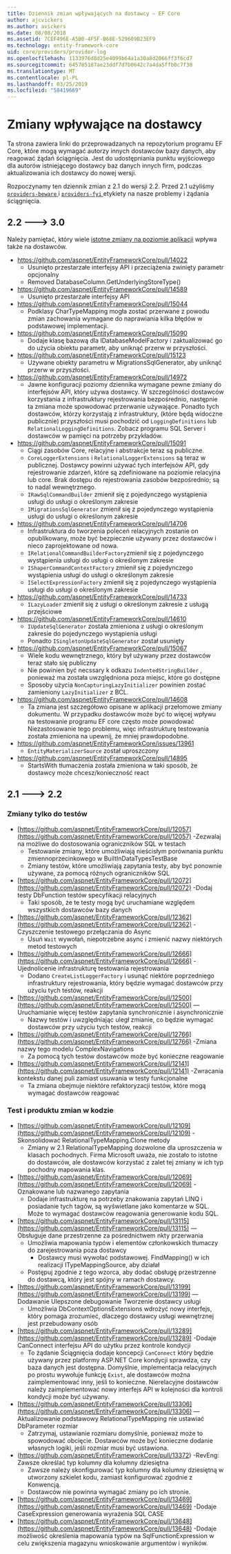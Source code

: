 ```yaml
---
title: Dziennik zmian wpływających na dostawcy — EF Core
author: ajcvickers
ms.author: avickers
ms.date: 08/08/2018
ms.assetid: 7CEF496E-A5B0-4F5F-B68E-529609B23EF9
ms.technology: entity-framework-core
uid: core/providers/provider-log
ms.openlocfilehash: 1133976d8d25e4099b64a1a30a8d2066ff3f6cd7
ms.sourcegitcommit: 645785187ae23ddf7d7b0642c7a4da5ffb0c7f30
ms.translationtype: MT
ms.contentlocale: pl-PL
ms.lasthandoff: 03/25/2019
ms.locfileid: "58419669"
---
```

# <a name="provider-impacting-changes"></a>Zmiany wpływające na dostawcy

Ta strona zawiera linki do przeprowadzanych na repozytorium programu EF Core, które mogą wymagać autorzy innych dostawców bazy danych, aby reagować żądań ściągnięcia. Jest do udostępniania punktu wyjściowego dla autorów istniejącego dostawcy baz danych innych firm, podczas aktualizowania ich dostawcy do nowej wersji.

Rozpoczynamy ten dziennik zmian z 2.1 do wersji 2.2. Przed 2.1 użyliśmy [ `providers-beware` ](https://github.com/aspnet/EntityFrameworkCore/labels/providers-beware) i [ `providers-fyi` ](https://github.com/aspnet/EntityFrameworkCore/labels/providers-fyi) etykiety na nasze problemy i żądania ściągnięcia.

## <a name="22-----30"></a>2.2 ---> 3.0

Należy pamiętać, który wiele [istotne zmiany na poziomie aplikacji](../what-is-new/ef-core-3.0/breaking-changes.md) wpływa także na dostawców.

* https://github.com/aspnet/EntityFrameworkCore/pull/14022
  * Usunięto przestarzałe interfejsy API i przeciążenia zwinięty parametr opcjonalny
  * Removed DatabaseColumn.GetUnderlyingStoreType()
* https://github.com/aspnet/EntityFrameworkCore/pull/14589
  * Usunięto przestarzałe interfejsy API
* https://github.com/aspnet/EntityFrameworkCore/pull/15044
  * Podklasy CharTypeMapping mogła zostać przerwane z powodu zmian zachowania wymagane do naprawiania kilka błędów w podstawowej implementacji.
* https://github.com/aspnet/EntityFrameworkCore/pull/15090
  * Dodaje klasę bazową dla IDatabaseModelFactory i zaktualizować go do użycia obiektu parametr, aby uniknąć przerw w przyszłości.
* https://github.com/aspnet/EntityFrameworkCore/pull/15123
  * Używane obiekty parametru w MigrationsSqlGenerator, aby uniknąć przerw w przyszłości.
* https://github.com/aspnet/EntityFrameworkCore/pull/14972
  * Jawne konfiguracji poziomy dziennika wymagane pewne zmiany do interfejsów API, który używa dostawcy. W szczególności dostawców korzystania z infrastruktury rejestrowania bezpośrednio, następnie ta zmiana może spowodować przerwanie używające. Ponadto tych dostawców, którzy korzystają z infrastruktury, (które będą widoczne publicznie) przyszłości musi pochodzić od `LoggingDefinitions` lub `RelationalLoggingDefinitions`. Zobacz programu SQL Server i dostawców w pamięci na potrzeby przykładów.
* https://github.com/aspnet/EntityFrameworkCore/pull/15091
  * Ciągi zasobów Core, relacyjne i abstrakcje teraz są publiczne.
  * `CoreLoggerExtensions` i `RelationalLoggerExtensions` są teraz w publicznej. Dostawcy powinni używać tych interfejsów API, gdy rejestrowanie zdarzeń, które są zdefiniowane na poziomie relacyjna lub core. Brak dostępu do rejestrowania zasobów bezpośrednio; są to nadal wewnętrznego.
  * `IRawSqlCommandBuilder` zmienił się z pojedynczego wystąpienia usługi do usługi o określonym zakresie
  * `IMigrationsSqlGenerator` zmienił się z pojedynczego wystąpienia usługi do usługi o określonym zakresie
* https://github.com/aspnet/EntityFrameworkCore/pull/14706
  * Infrastruktura do tworzenia poleceń relacyjnych zostanie on opublikowany, może być bezpiecznie używany przez dostawców i nieco zaprojektowane od nowa.
  * `IRelationalCommandBuilderFactory`zmienił się z pojedynczego wystąpienia usługi do usługi o określonym zakresie
  * `IShaperCommandContextFactory` zmienił się z pojedynczego wystąpienia usługi do usługi o określonym zakresie
  * `ISelectExpressionFactory` zmienił się z pojedynczego wystąpienia usługi do usługi o określonym zakresie
* https://github.com/aspnet/EntityFrameworkCore/pull/14733
  * `ILazyLoader` zmienił się z usługi o określonym zakresie z usługą przejściowe
* https://github.com/aspnet/EntityFrameworkCore/pull/14610
  * `IUpdateSqlGenerator` została zmieniona z usługi o określonym zakresie do pojedynczego wystąpienia usługi
  * Ponadto `ISingletonUpdateSqlGenerator` został usunięty
* https://github.com/aspnet/EntityFrameworkCore/pull/15067
  * Wiele kodu wewnętrznego, który był używany przez dostawców teraz stało się publiczny
  * Nie powinien być necssary k odkazu `IndentedStringBuilder` , ponieważ ma została uwzględniona poza miejsc, które go dostępne
  * Sposoby użycia `NonCapturingLazyInitializer` powinien zostać zamieniony `LazyInitializer` z BCL.
* https://github.com/aspnet/EntityFrameworkCore/pull/14608
  * Ta zmiana jest szczegółowo opisane w aplikacji przełomowe zmiany dokumentu. W przypadku dostawców może być to więcej wpływu na testowanie programu EF core często może powodować Niezastosowanie tego problemu, więc infrastrukturę testowania została zmieniona na upewnij, że mniej prawdopodobne.
* https://github.com/aspnet/EntityFrameworkCore/issues/13961
  * `EntityMaterializerSource` został uproszczony
* https://github.com/aspnet/EntityFrameworkCore/pull/14895
  * StartsWith tłumaczenia została zmieniona w taki sposób, że dostawcy może chcesz/konieczność react

## <a name="21-----22"></a>2.1 ---> 2.2

### <a name="test-only-changes"></a>Zmiany tylko do testów

* [https://github.com/aspnet/EntityFrameworkCore/pull/12057](https://github.com/aspnet/EntityFrameworkCore/pull/12057) -Zezwalaj na możliwe do dostosowania ograniczników SQL w testach
  * Testowanie zmiany, które umożliwiają nieścisłym porównania punktu zmiennoprzecinkowego w BuiltInDataTypesTestBase
  * Zmiany testów, które umożliwiają zapytania testy, aby być ponownie używane, za pomocą różnych ograniczników SQL
* [https://github.com/aspnet/EntityFrameworkCore/pull/12072](https://github.com/aspnet/EntityFrameworkCore/pull/12072) -Dodaj testy DbFunction testów specyfikacji relacyjnych
  * Taki sposób, że te testy mogą być uruchamiane względem wszystkich dostawców bazy danych
* [https://github.com/aspnet/EntityFrameworkCore/pull/12362](https://github.com/aspnet/EntityFrameworkCore/pull/12362) -Czyszczenie testowego przełączania do Async
  * Usuń `Wait` wywołań, niepotrzebne async i zmienić nazwy niektórych metod testowych
* [https://github.com/aspnet/EntityFrameworkCore/pull/12666](https://github.com/aspnet/EntityFrameworkCore/pull/12666) -Ujednolicenie infrastrukturę testowania rejestrowania
  * Dodano `CreateListLoggerFactory` i usunąć niektóre poprzedniego infrastruktury rejestrowania, który będzie wymagać dostawców przy użyciu tych testów, reakcji
* [https://github.com/aspnet/EntityFrameworkCore/pull/12500](https://github.com/aspnet/EntityFrameworkCore/pull/12500) — Uruchamianie więcej testów zapytania synchronicznie i asynchronicznie
  * Nazwy testów i uwzględniając uległ zmianie, co będzie wymagać dostawców przy użyciu tych testów, reakcji
* [https://github.com/aspnet/EntityFrameworkCore/pull/12766](https://github.com/aspnet/EntityFrameworkCore/pull/12766) -Zmiana nazwy tego modelu ComplexNavigations
  * Za pomocą tych testów dostawców może być konieczne reagowanie
* [https://github.com/aspnet/EntityFrameworkCore/pull/12141](https://github.com/aspnet/EntityFrameworkCore/pull/12141) -Zwracania kontekstu danej puli zamiast usuwania w testy funkcjonalne
  * Ta zmiana obejmuje niektóre refaktoryzacji testów, które mogą wymagać dostawców reagować


### <a name="test-and-product-code-changes"></a>Test i produktu zmian w kodzie

* [https://github.com/aspnet/EntityFrameworkCore/pull/12109](https://github.com/aspnet/EntityFrameworkCore/pull/12109) -Skonsolidować RelationalTypeMapping.Clone metody
  * Zmiany w 2.1 RelationalTypeMapping dozwolone dla uproszczenia w klasach pochodnych. Firma Microsoft uważa, nie zostało to istotne do dostawców, ale dostawców korzystać z zalet tej zmiany w ich typ pochodny mapowania klas.
* [https://github.com/aspnet/EntityFrameworkCore/pull/12069](https://github.com/aspnet/EntityFrameworkCore/pull/12069) -Oznakowane lub nazwanego zapytania
  * Dodaje infrastrukturę na potrzeby znakowania zapytań LINQ i posiadanie tych tagów, są wyświetlane jako komentarze w SQL. Może to wymagać dostawców reagowania generowanie kodu SQL.
* [https://github.com/aspnet/EntityFrameworkCore/pull/13115](https://github.com/aspnet/EntityFrameworkCore/pull/13115) — Obsługuje dane przestrzenne za pośrednictwem nkty przerwania
  * Umożliwia mapowania typów i elementów członkowskich tłumaczy do zarejestrowania poza dostawcy
    * Dostawcy musi wywołać podstawowej. FindMapping() w ich realizacji ITypeMappingSource, aby działał
  * Postępuj zgodnie z tego wzorca, aby dodać obsługę przestrzenne do dostawcą, który jest spójny w ramach dostawcy.
* [https://github.com/aspnet/EntityFrameworkCore/pull/13199](https://github.com/aspnet/EntityFrameworkCore/pull/13199) — Dodawanie Ulepszone debugowanie Tworzenie dostawcy usługi
  * Umożliwia DbContextOptionsExtensions wdrożyć nowy interfejs, który pomaga zrozumieć, dlaczego dostawcy usługi wewnętrznej jest przebudowany osób
* [https://github.com/aspnet/EntityFrameworkCore/pull/13289](https://github.com/aspnet/EntityFrameworkCore/pull/13289) -Dodaje CanConnect interfejsu API do użytku przez kontrole kondycji
  * To żądanie Ściągnięcia dodaje koncepcji `CanConnect` który będzie używany przez platformy ASP.NET Core kondycji sprawdza, czy baza danych jest dostępna. Domyślnie, implementacja relacyjnych po prostu wywołuje funkcję `Exist`, ale dostawców można zaimplementować inny, jeśli to konieczne. Nierelacyjne dostawców należy zaimplementować nowy interfejs API w kolejności dla kontroli kondycji może być używany.
* [https://github.com/aspnet/EntityFrameworkCore/pull/13306](https://github.com/aspnet/EntityFrameworkCore/pull/13306) — Aktualizowanie podstawowy RelationalTypeMapping nie ustawiać DbParameter rozmiar
  * Zatrzymaj, ustawianie rozmiaru domyślnie, ponieważ może to spowodować obcięcie. Dostawców może być konieczne dodanie własnych logiki, jeśli rozmiar musi być ustawiona.
* (https://github.com/aspnet/EntityFrameworkCore/pull/13372) -RevEng: Zawsze określać typ kolumny dla kolumny dziesiętna
  * Zawsze należy skonfigurować typ kolumny dla kolumny dziesiętną w utworzony szkielet kodu, zamiast konfigurować zgodnie z Konwencją.
  * Dostawców nie powinna wymagać zmiany po ich stronie.
* [https://github.com/aspnet/EntityFrameworkCore/pull/13469](https://github.com/aspnet/EntityFrameworkCore/pull/13469) -Dodaje CaseExpression generowania wyrażenia SQL CASE
* [https://github.com/aspnet/EntityFrameworkCore/pull/13648](https://github.com/aspnet/EntityFrameworkCore/pull/13648) -Dodaje możliwość określenia mapowania typów na SqlFunctionExpression w celu zwiększenia magazynu wnioskowanie argumentów i wyników.
